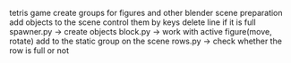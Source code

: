 tetris game
create groups for figures and other blender scene preparation
add objects to the scene
control them by keys
delete line if it is full
 spawner.py -> create objects
 block.py -> work with active figure(move, rotate)
			add to the static group on the scene
 rows.py -> check whether the row is full or not			
